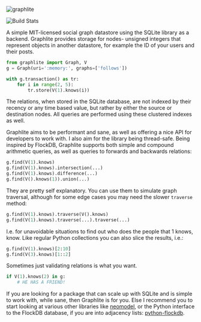 ![graphlite](https://raw.github.com/eugene-eeo/graphlite/master/art/logo-300.png)


![Build Stats](http://img.shields.io/travis/eugene-eeo/graphlite.svg)

A simple MIT-licensed social graph datastore using the SQLite
library as a backend. Graphlite provides storage for nodes-
unsigned integers that represent objects in another datastore,
for example the ID of your users and their posts.

```python
from graphlite import Graph, V
g = Graph(uri=':memory:', graphs=['follows'])

with g.transaction() as tr:
    for i in range(2, 5):
        tr.store(V(1).knows(i))
```

The relations, when stored in the SQLite database, are not
indexed by their recency or any time based value, but rather
by either the source or destination nodes. All queries are
performed using these clustered indexes as well.

Graphlite aims to be performant and sane, as well as offering
a nice API for developers to work with. I also aim for the
library being thread-safe. Being inspired by FlockDB, Graphlite
supports both simple and compound arithmetic queries, as well
as queries to forwards and backwards relations:

```python
g.find(V(1).knows)
g.find(V(1).knows).intersection(...)
g.find(V(1).knows).difference(...)
g.find(V().knows(1)).union(...)
```

They are pretty self explanatory. You can use them to simulate
graph traversal, although for some edge cases you may need the
slower `traverse` method:

```python
g.find(V(1).knows).traverse(V().knows)
g.find(V(1).knows).traverse(...).traverse(...)
```

I.e. for unavoidable situations to find out who does the people
that 1 knows, know. Like regular Python collections you can also
slice the results, i.e.:

```python
g.find(V(1).knows)[2:10]
g.find(V(3).knows)[1::2]
```

Sometimes just validating relations is what you want.

```python
if V(1).knows(2) in g:
    # HE HAS A FRIEND!
```

If you are looking for a package that can scale up with SQLite
and is simple to work with, while sane, then Graphlite is for
you. Else I recommend you to start looking at various other
libraries like [neomodel](https://github.com/robinedwards/neomodel),
or the Python interface to the FlockDB database, if you are into
adjacency lists: [python-flockdb](https://github.com/pyronicide/python-flockdb).
